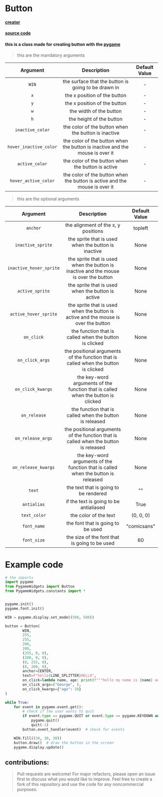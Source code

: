 # Button

#### [creator](https://github.com/Emc2356)
#### [source code](https://github.com/Emc2356/Pygame-Widgets)

#### this is a class made for creating button with the [pygame](https://www.pygame.org)
> this are the mandatory arguments

| Argument | Description | Default Value |
|:----------:|:-------------:|:---------------:|
| `WIN` | the surface that the button is going to be drawn in | - |
| `x` | the x position of the button | - |
| `y` | the x position of the button | - |
| `w` | the width of the button | - |
| `h` | the height of the button | - |
| `inactive_color` | the color of the button when the button is inactive | - |
| `hover_inactive_color` | the color of the button when the button is inactive and the mouse is over it | - |
| `active_color` | the color of the button when the button is active | - |
| `hover_active_color` | the color of the button when the button is active and the mouse is over it | - |

> this are the optional arguments

| Argument | Description | Default Value |
|:----------:|:-------------:|:---------------:|
| `anchor` | the alignment of the x, y positions | topleft | 
| `inactive_sprite` | the sprite that is used when the button is inactive | None |
| `inactive_hover_sprite` | the sprite that is used when the button is inactive and the mouse is over the button | None |
| `active_sprite` | the sprite that is used when the button is active | None |
| `active_hover_sprite` | the sprite that is used when the button is active and the mouse is over the button | None |
| `on_click` | the function that is called when the button is clicked | None |
| `on_click_args` | the positional arguments of the function that is called when the button is clicked | None |
| `on_click_kwargs` | the key-word arguments of the function that is called when the button is clicked | None |
| `on_release` | the function that is called when the button is released | None |
| `on_release_args` | the positional arguments of the function that is called when the button is released | None |
| `on_release_kwargs` | the key-word arguments of the function that is called when the button is released | None |
| `text` | the text that is going to be rendered | "" |
| `antialias` | if the text is going to be antialiased | True |
| `text_color` | the color of the text | (0, 0, 0) |
| `font_name` | the font that is going to be used | "comicsans" |
| `font_size` | the size of the font that is going to be used | 60 |

# Example code
```python
# the imports
import pygame  
from PygameWidgets import Button
from PygameWidgets.constants import *


pygame.init()
pygame.font.init()

WIN = pygame.display.set_mode((500, 500))

button = Button(
        WIN,                                                                              # WIN
        255,                                                                              # x
        255,                                                                              # y
        200,                                                                              # w
        200,                                                                              # h
        (255, 0, 0),                                                                      # inactive_color
        (200, 0, 0),                                                                      # hover_inactive_color
        (0, 255, 0),                                                                      # active_color
        (0, 200, 0),                                                                      # hover_active_color
        anchor=CENTER,                                                                    # anchor
        text=f"hello{LINE_SPLITTER}HELLO",                                                # text
        on_click=lambda name, age: print(f"""hello my name is {name} and i am {age}"""),  # what is going to be called when the button is clicked
        on_click_args=("George", ),                                                       # the positional argument that it can accept
        on_click_kwargs={"age": 20}                                                       # the key-word argument that the function can accept
)

while True:
    for event in pygame.event.get():
        # check if the user wants to quit                                
        if event.type == pygame.QUIT or event.type == pygame.KEYDOWN and event.key == pygame.K_ESCAPE:
            pygame.quit()
            quit(-1)
        button.event_handler(event)  # check for events 

    WIN.fill((30, 30, 30))
    button.draw()  # draw the button in the screen
    pygame.display.update()
```

contributions: 
---
> Pull requests are welcome! For major refactors,
> please open an issue first to discuss what you would like to improve.
> Feel free to create a fork of this repository and use the code for any noncommercial purposes.